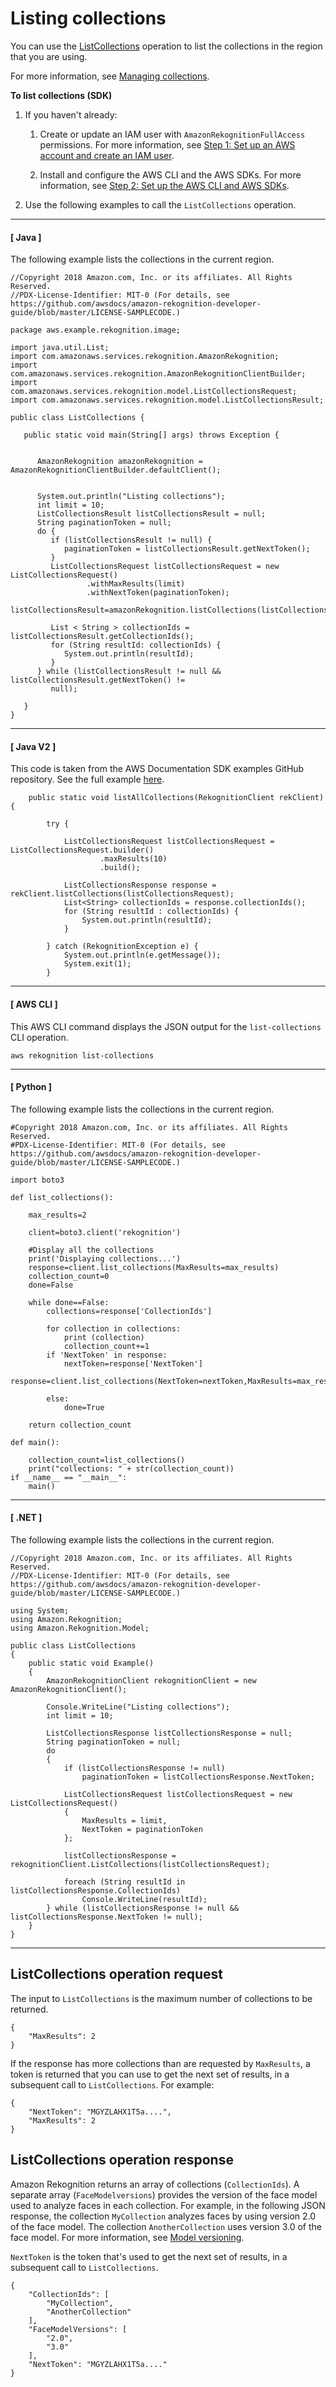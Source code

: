# Listing collections<a name="list-collection-procedure"></a>

You can use the [ListCollections](API_ListCollections.md) operation to list the collections in the region that you are using\.

For more information, see [Managing collections](collections.md#managing-collections)\. 



**To list collections \(SDK\)**

1. If you haven't already:

   1. Create or update an IAM user with `AmazonRekognitionFullAccess` permissions\. For more information, see [Step 1: Set up an AWS account and create an IAM user](setting-up.md#setting-up-iam)\.

   1. Install and configure the AWS CLI and the AWS SDKs\. For more information, see [Step 2: Set up the AWS CLI and AWS SDKs](setup-awscli-sdk.md)\.

1. Use the following examples to call the `ListCollections` operation\.

------
#### [ Java ]

   The following example lists the collections in the current region\.

   ```
   //Copyright 2018 Amazon.com, Inc. or its affiliates. All Rights Reserved.
   //PDX-License-Identifier: MIT-0 (For details, see https://github.com/awsdocs/amazon-rekognition-developer-guide/blob/master/LICENSE-SAMPLECODE.)
   
   package aws.example.rekognition.image;
   
   import java.util.List;
   import com.amazonaws.services.rekognition.AmazonRekognition;
   import com.amazonaws.services.rekognition.AmazonRekognitionClientBuilder;
   import com.amazonaws.services.rekognition.model.ListCollectionsRequest;
   import com.amazonaws.services.rekognition.model.ListCollectionsResult;
   
   public class ListCollections {
   
      public static void main(String[] args) throws Exception {
   
   
         AmazonRekognition amazonRekognition = AmazonRekognitionClientBuilder.defaultClient();
    
   
         System.out.println("Listing collections");
         int limit = 10;
         ListCollectionsResult listCollectionsResult = null;
         String paginationToken = null;
         do {
            if (listCollectionsResult != null) {
               paginationToken = listCollectionsResult.getNextToken();
            }
            ListCollectionsRequest listCollectionsRequest = new ListCollectionsRequest()
                    .withMaxResults(limit)
                    .withNextToken(paginationToken);
            listCollectionsResult=amazonRekognition.listCollections(listCollectionsRequest);
            
            List < String > collectionIds = listCollectionsResult.getCollectionIds();
            for (String resultId: collectionIds) {
               System.out.println(resultId);
            }
         } while (listCollectionsResult != null && listCollectionsResult.getNextToken() !=
            null);
        
      } 
   }
   ```

------
#### [ Java V2 ]

   This code is taken from the AWS Documentation SDK examples GitHub repository\. See the full example [here](https://github.com/awsdocs/aws-doc-sdk-examples/blob/master/javav2/example_code/rekognition/src/main/java/com/example/rekognition/ListCollections.java)\.

   ```
       public static void listAllCollections(RekognitionClient rekClient) {
   
           try {
   
               ListCollectionsRequest listCollectionsRequest = ListCollectionsRequest.builder()
                       .maxResults(10)
                       .build();
   
               ListCollectionsResponse response = rekClient.listCollections(listCollectionsRequest);
               List<String> collectionIds = response.collectionIds();
               for (String resultId : collectionIds) {
                   System.out.println(resultId);
               }
   
           } catch (RekognitionException e) {
               System.out.println(e.getMessage());
               System.exit(1);
           }
   ```

------
#### [ AWS CLI ]

   This AWS CLI command displays the JSON output for the `list-collections` CLI operation\. 

   ```
   aws rekognition list-collections 
   ```

------
#### [ Python ]

   The following example lists the collections in the current region\.

   ```
   #Copyright 2018 Amazon.com, Inc. or its affiliates. All Rights Reserved.
   #PDX-License-Identifier: MIT-0 (For details, see https://github.com/awsdocs/amazon-rekognition-developer-guide/blob/master/LICENSE-SAMPLECODE.)
   
   import boto3
   
   def list_collections():
   
       max_results=2
       
       client=boto3.client('rekognition')
   
       #Display all the collections
       print('Displaying collections...')
       response=client.list_collections(MaxResults=max_results)
       collection_count=0
       done=False
       
       while done==False:
           collections=response['CollectionIds']
   
           for collection in collections:
               print (collection)
               collection_count+=1
           if 'NextToken' in response:
               nextToken=response['NextToken']
               response=client.list_collections(NextToken=nextToken,MaxResults=max_results)
               
           else:
               done=True
   
       return collection_count   
   
   def main():
   
       collection_count=list_collections()
       print("collections: " + str(collection_count))
   if __name__ == "__main__":
       main()
   ```

------
#### [ \.NET ]

   The following example lists the collections in the current region\.

   ```
   //Copyright 2018 Amazon.com, Inc. or its affiliates. All Rights Reserved.
   //PDX-License-Identifier: MIT-0 (For details, see https://github.com/awsdocs/amazon-rekognition-developer-guide/blob/master/LICENSE-SAMPLECODE.)
   
   using System;
   using Amazon.Rekognition;
   using Amazon.Rekognition.Model;
   
   public class ListCollections
   {
       public static void Example()
       {
           AmazonRekognitionClient rekognitionClient = new AmazonRekognitionClient();
   
           Console.WriteLine("Listing collections");
           int limit = 10;
   
           ListCollectionsResponse listCollectionsResponse = null;
           String paginationToken = null;
           do
           {
               if (listCollectionsResponse != null)
                   paginationToken = listCollectionsResponse.NextToken;
   
               ListCollectionsRequest listCollectionsRequest = new ListCollectionsRequest()
               {
                   MaxResults = limit,
                   NextToken = paginationToken
               };
   
               listCollectionsResponse = rekognitionClient.ListCollections(listCollectionsRequest);
   
               foreach (String resultId in listCollectionsResponse.CollectionIds)
                   Console.WriteLine(resultId);
           } while (listCollectionsResponse != null && listCollectionsResponse.NextToken != null);
       }
   }
   ```

------

## ListCollections operation request<a name="listcollections-request"></a>

The input to `ListCollections` is the maximum number of collections to be returned\. 

```
{
    "MaxResults": 2
}
```

If the response has more collections than are requested by `MaxResults`, a token is returned that you can use to get the next set of results, in a subsequent call to `ListCollections`\. For example:

```
{
    "NextToken": "MGYZLAHX1T5a....",
    "MaxResults": 2
}
```

## ListCollections operation response<a name="listcollections-operation-response"></a>

Amazon Rekognition returns an array of collections \(`CollectionIds`\)\. A separate array \(`FaceModelversions`\) provides the version of the face model used to analyze faces in each collection\. For example, in the following JSON response, the collection `MyCollection` analyzes faces by using version 2\.0 of the face model\. The collection `AnotherCollection` uses version 3\.0 of the face model\. For more information, see [Model versioning](face-detection-model.md)\.

`NextToken` is the token that's used to get the next set of results, in a subsequent call to `ListCollections`\. 

```
{
    "CollectionIds": [
        "MyCollection",
        "AnotherCollection"
    ],
    "FaceModelVersions": [
        "2.0",
        "3.0"
    ],
    "NextToken": "MGYZLAHX1T5a...."
}
```